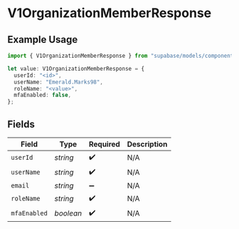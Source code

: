 # V1OrganizationMemberResponse

## Example Usage

```typescript
import { V1OrganizationMemberResponse } from "supabase/models/components";

let value: V1OrganizationMemberResponse = {
  userId: "<id>",
  userName: "Emerald.Marks98",
  roleName: "<value>",
  mfaEnabled: false,
};
```

## Fields

| Field              | Type               | Required           | Description        |
| ------------------ | ------------------ | ------------------ | ------------------ |
| `userId`           | *string*           | :heavy_check_mark: | N/A                |
| `userName`         | *string*           | :heavy_check_mark: | N/A                |
| `email`            | *string*           | :heavy_minus_sign: | N/A                |
| `roleName`         | *string*           | :heavy_check_mark: | N/A                |
| `mfaEnabled`       | *boolean*          | :heavy_check_mark: | N/A                |